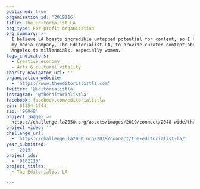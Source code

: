 ```yaml
---
published: true
organization_id: '2019116'
title: The Editorialist LA
org_type: For-profit organization
org_summary: >-
  I believe LA boasts incredible untapped potential for content, so I launched
  my media company, The Editorialist LA, to provide curated content about Los
  Angeles to millennials, especially women.
tags_indicators:
  - Creative economy
  - Arts & cultural vitality
charity_navigator_url: ''
organization_website:
  - 'https://www.theeditorialistla.com'
twitter: '@editorialistla'
instagram: '@theeditorialistla'
facebook: facebook.com/editorialistla
ein: 61354-1744
zip: '90049'
project_image: >-
  https://challenge.la2050.org/assets/images/2019/connect/2048-wide/the-editorialist-la.jpg
project_video: ''
challenge_url:
  - 'https://challenge.la2050.org/2019/connect/the-editorialist-la/'
year_submitted:
  - '2019'
project_ids:
  - '9102116'
project_titles:
  - The Editorialist LA

---
```

